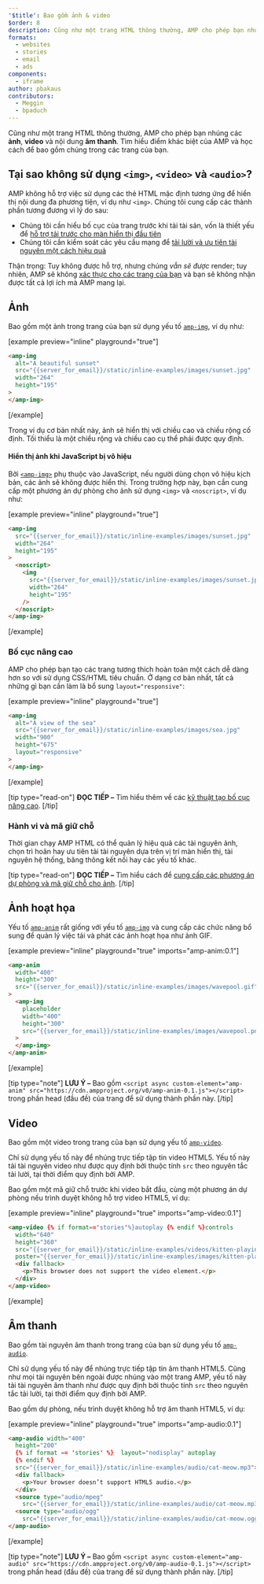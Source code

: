 ```yaml
---
'$title': Bao gồm ảnh & video
$order: 8
description: Cũng như một trang HTML thông thường, AMP cho phép bạn nhúng các ảnh, video và nội dung âm thanh. Tìm hiểu điểm khác biệt của AMP và học cách để...
formats:
  - websites
  - stories
  - email
  - ads
components:
  - iframe
author: pbakaus
contributors:
  - Meggin
  - bpaduch
---
```


Cũng như một trang HTML thông thường, AMP cho phép bạn nhúng các **ảnh**, **video** và nội dung **âm thanh**. Tìm hiểu điểm khác biệt của AMP và học cách để bao gồm chúng trong các trang của bạn.

## Tại sao không sử dụng <code>&lt;img></code>, <code>&lt;video></code> và <code>&lt;audio></code>?

AMP không hỗ trợ việc sử dụng các thẻ HTML mặc định tương ứng để hiển thị nội dung đa phương tiện, ví dụ như `<img>`. Chúng tôi cung cấp các thành phần tương đương vì lý do sau:

- Chúng tôi cần hiểu bố cục của trang trước khi tải tài sản, vốn là thiết yếu để [hỗ trợ tải trước cho màn hiển thị đầu tiên](../../../../about/how-amp-works.html#size-all-resources-statically)
- Chúng tôi cần kiểm soát các yêu cầu mạng để [tải lười và ưu tiên tài nguyên một cách hiệu quả](../../../../about/how-amp-works.html#prioritize-resource-loading)

Thận trọng: Tuy không được hỗ trợ, nhưng chúng _vẫn sẽ được_ render; tuy nhiên, AMP sẽ không [xác thực cho các trang của bạn](../../../../documentation/guides-and-tutorials/learn/validation-workflow/validate_amp.md) và bạn sẽ không nhận được tất cả lợi ích mà AMP mang lại.

## Ảnh

Bao gồm một ảnh trong trang của bạn sử dụng yếu tố [`amp-img`](../../../../documentation/components/reference/amp-img.md), ví dụ như:

[example preview="inline" playground="true"]

```html
<amp-img
  alt="A beautiful sunset"
  src="{{server_for_email}}/static/inline-examples/images/sunset.jpg"
  width="264"
  height="195"
>
</amp-img>
```

[/example]

Trong ví dụ cơ bản nhất này, ảnh sẽ hiển thị với chiều cao và chiều rộng cố định. Tối thiểu là một chiều rộng và chiều cao cụ thể phải được quy định.

#### Hiển thị ảnh khi JavaScript bị vô hiệu

Bởi [`<amp-img>`](../../../../documentation/components/reference/amp-img.md) phụ thuộc vào JavaScript, nếu người dùng chọn vô hiệu kịch bản, các ảnh sẽ không được hiển thị. Trong trường hợp này, bạn cần cung cấp một phương án dự phòng cho ảnh sử dụng `<img>` và `<noscript>`, ví dụ như:

[example preview="inline" playground="true"]

```html
<amp-img
  src="{{server_for_email}}/static/inline-examples/images/sunset.jpg"
  width="264"
  height="195"
>
  <noscript>
    <img
      src="{{server_for_email}}/static/inline-examples/images/sunset.jpg"
      width="264"
      height="195"
    />
  </noscript>
</amp-img>
```

[/example]

### Bố cục nâng cao

AMP cho phép bạn tạo các trang tương thích hoàn toàn một cách dễ dàng hơn so với sử dụng CSS/HTML tiêu chuẩn. Ở dạng cơ bản nhất, tất cả những gì bạn cần làm là bổ sung `layout="responsive"`:

[example preview="inline" playground="true"]

```html
<amp-img
  alt="A view of the sea"
  src="{{server_for_email}}/static/inline-examples/images/sea.jpg"
  width="900"
  height="675"
  layout="responsive"
>
</amp-img>
```

[/example]

[tip type="read-on"] **ĐỌC TIẾP –** Tìm hiểu thêm về các [kỹ thuật tạo bố cục nâng cao](../../../../documentation/guides-and-tutorials/develop/style_and_layout/control_layout.md). [/tip]

### Hành vi và mã giữ chỗ

Thời gian chạy AMP HTML có thể quản lý hiệu quả các tài nguyên ảnh, chọn trì hoãn hay ưu tiên tải tài nguyên dựa trên vị trí màn hiển thị, tài nguyên hệ thống, băng thông kết nối hay các yếu tố khác.

[tip type="read-on"] **ĐỌC TIẾP –** Tìm hiểu cách để [cung cấp các phương án dự phòng và mã giữ chỗ cho ảnh](../../../../documentation/guides-and-tutorials/develop/style_and_layout/placeholders.md). [/tip]

## Ảnh hoạt họa

Yếu tố [`amp-anim`](../../../../documentation/components/reference/amp-anim.md) rất giống với yếu tố [`amp-img`](../../../../documentation/components/reference/amp-img.md) và cung cấp các chức năng bổ sung để quản lý việc tải và phát các ảnh hoạt họa như ảnh GIF.

[example preview="inline" playground="true" imports="amp-anim:0.1"]

```html
<amp-anim
  width="400"
  height="300"
  src="{{server_for_email}}/static/inline-examples/images/wavepool.gif"
>
  <amp-img
    placeholder
    width="400"
    height="300"
    src="{{server_for_email}}/static/inline-examples/images/wavepool.png"
  >
  </amp-img>
</amp-anim>
```

[/example]

[tip type="note"] **LƯU Ý –** Bao gồm `<script async custom-element="amp-anim" src="https://cdn.ampproject.org/v0/amp-anim-0.1.js"></script>` trong phần head (đầu đề) của trang để sử dụng thành phần này. [/tip]

## Video

Bao gồm một video trong trang của bạn sử dụng yếu tố [`amp-video`](../../../../documentation/components/reference/amp-video.md).

Chỉ sử dụng yếu tố này để nhúng trực tiếp tập tin video HTML5. Yếu tố này tải tài nguyên video như được quy định bởi thuộc tính `src` theo nguyên tắc tải lười, tại thời điểm quy định bởi AMP.

Bao gồm một mã giữ chỗ trước khi video bắt đầu, cùng một phương án dự phòng nếu trình duyệt không hỗ trợ video HTML5, ví dụ:

[example preview="inline" playground="true" imports="amp-video:0.1"]

```html
<amp-video {% if format=='stories'%}autoplay {% endif %}controls
  width="640"
  height="360"
  src="{{server_for_email}}/static/inline-examples/videos/kitten-playing.mp4"
  poster="{{server_for_email}}/static/inline-examples/images/kitten-playing.png">
  <div fallback>
    <p>This browser does not support the video element.</p>
  </div>
</amp-video>
```

[/example]

## Âm thanh

Bao gồm tài nguyên âm thanh trong trang của bạn sử dụng yếu tố [`amp-audio`](../../../../documentation/components/reference/amp-audio.md).

Chỉ sử dụng yếu tố này để nhúng trực tiếp tập tin âm thanh HTML5. Cũng như mọi tài nguyên bên ngoài được nhúng vào một trang AMP, yếu tố này tải tài nguyên âm thanh như được quy định bởi thuộc tính `src` theo nguyên tắc tải lười, tại thời điểm quy định bởi AMP.

Bao gồm dự phòng, nếu trình duyệt không hỗ trợ âm thanh HTML5, ví dụ:

[example preview="inline" playground="true" imports="amp-audio:0.1"]

```html
<amp-audio width="400"
  height="200"
  {% if format == 'stories' %}  layout="nodisplay" autoplay
  {% endif %}
  src="{{server_for_email}}/static/inline-examples/audio/cat-meow.mp3">
  <div fallback>
    <p>Your browser doesn’t support HTML5 audio.</p>
  </div>
  <source type="audio/mpeg"
    src="{{server_for_email}}/static/inline-examples/audio/cat-meow.mp3">
  <source type="audio/ogg"
    src="{{server_for_email}}/static/inline-examples/audio/cat-meow.ogg">
</amp-audio>
```

[/example]

[tip type="note"] **LƯU Ý –** Bao gồm `<script async custom-element="amp-audio" src="https://cdn.ampproject.org/v0/amp-audio-0.1.js"></script>` trong phần head (đầu đề) của trang để sử dụng thành phần này. [/tip]
